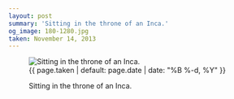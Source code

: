 ```yaml
---
layout: post
summary: 'Sitting in the throne of an Inca.'
og_image: 180-1280.jpg
taken: November 14, 2013
---
```


<figure class="post" data-src="{{ site.assets_url }}/{{ page.og_image }}">
<img alt="Sitting in the throne of an Inca." sizes="(min-width: 700px) 50vw, calc(100vw - 2rem)" src="{{ site.assets_url }}/180-640.jpg" srcset="{{ site.assets_url }}/180-1280.jpg 1280w, {{ site.assets_url }}/180-960.jpg 960w, {{ site.assets_url }}/180-640.jpg 640w, {{ site.assets_url }}/180-320.jpg 320w"/>
<figcaption>
<time>{{ page.taken | default: page.date | date: "%B %-d, %Y" }}</time>
<p>Sitting in the throne of an Inca.</p>
</figcaption>
</figure>
